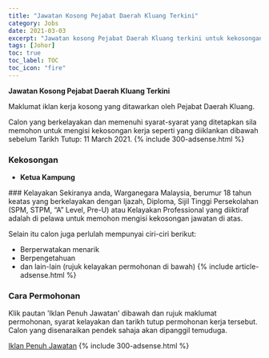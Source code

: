 ```yaml
---
title: "Jawatan Kosong Pejabat Daerah Kluang Terkini" 
category: Jobs 
date: 2021-03-03 
excerpt: "Jawatan kosong Pejabat Daerah Kluang terkini untuk kekosongan Ketua Kampung" 
tags: [Johor] 
toc: true 
toc_label: TOC 
toc_icon: "fire" 
--- 
```


**Jawatan Kosong Pejabat Daerah Kluang Terkini**

Maklumat iklan kerja kosong yang ditawarkan oleh Pejabat Daerah Kluang. 

Calon yang berkelayakan dan memenuhi syarat-syarat yang ditetapkan sila memohon untuk mengisi kekosongan kerja seperti yang diiklankan dibawah sebelum Tarikh Tutup: 11 March 2021. 
{% include 300-adsense.html %} 
### Kekosongan 
<ul>
<li><strong>Ketua Kampung&#160;</strong></li>
</ul> 
### Kelayakan 
Sekiranya anda, Warganegara Malaysia, berumur 18 tahun keatas yang berkelayakan dengan Ijazah, Diploma, Sijil Tinggi Persekolahan (SPM, STPM, “A” Level, Pre-U) atau Kelayakan Professional yang diiktiraf adalah di pelawa untuk memohon mengisi kekosongan jawatan di atas.

Selain itu calon juga perlulah mempunyai ciri-ciri berikut:
- Berperwatakan menarik
- Berpengetahuan
- dan lain-lain (rujuk kelayakan permohonan di bawah) 
{% include article-adsense.html %} 
### Cara Permohonan 
Klik pautan 'Iklan Penuh Jawatan' dibawah dan rujuk maklumat permohonan, syarat kelayakan dan tarikh tutup permohonan kerja tersebut.
Calon yang disenaraikan pendek sahaja akan dipanggil temuduga.

<a href="http://infokerjaya.org/pejabat-daerah-kluang/" class="btn btn--info" target="_blank" rel="nofollow noopenner">Iklan Penuh Jawatan</a> 
{% include 300-adsense.html %} 